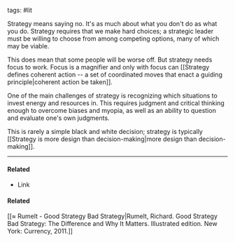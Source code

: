 tags: #lit 

Strategy means saying no. It's as much about what you don't do as what you do. Strategy requires that we make hard choices; a strategic leader must be willing to choose from among competing options, many of which may be viable. 

This does mean that some people will be worse off. But strategy needs focus to work. Focus is a magnifier and only with focus can [[Strategy defines coherent action -- a set of coordinated moves that enact a guiding principle|coherent action be taken]]. 

One of the main challenges of strategy is recognizing which situations to invest energy and resources in. This requires judgment and critical thinking enough to overcome biases and myopia, as well as an ability to question and evaluate one's own judgments. 

This is rarely a simple black and white decision; strategy is typically [[Strategy is more design than decision-making|more design than decision-making]]. 

---
#### Related
- Link

#### Related
[[≈ Rumelt - Good Strategy Bad Strategy|Rumelt, Richard. Good Strategy Bad Strategy: The Difference and Why It Matters. Illustrated edition. New York: Currency, 2011.]]